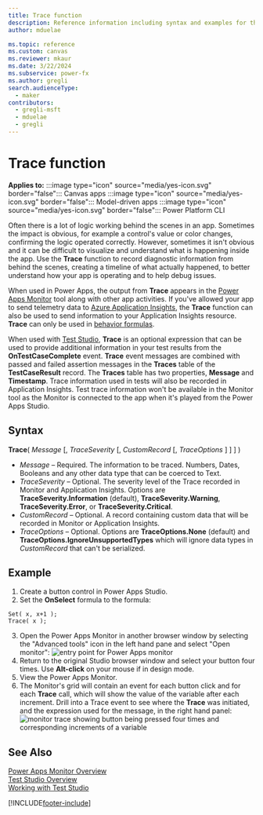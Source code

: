 ```yaml
---
title: Trace function
description: Reference information including syntax and examples for the Trace function.
author: mduelae

ms.topic: reference
ms.custom: canvas
ms.reviewer: mkaur
ms.date: 3/22/2024
ms.subservice: power-fx
ms.author: gregli
search.audienceType:
  - maker
contributors:
  - gregli-msft
  - mduelae
  - gregli
---
```


# Trace function

**Applies to:** :::image type="icon" source="media/yes-icon.svg" border="false"::: Canvas apps :::image type="icon" source="media/yes-icon.svg" border="false"::: Model-driven apps :::image type="icon" source="media/yes-icon.svg" border="false"::: Power Platform CLI

Often there is a lot of logic working behind the scenes in an app. Sometimes the impact is obvious, for example a control's value or color changes, confirming the logic operated correctly. However, sometimes it isn't obvious and it can be difficult to visualize and understand what is happening inside the app. Use the **Trace** function to record diagnostic information from behind the scenes, creating a timeline of what actually happened, to better understand how your app is operating and to help debug issues.

When used in Power Apps, the output from **Trace** appears in the [Power Apps Monitor](/power-apps/maker/monitor-overview) tool along with other app activities. If you've allowed your app to send telemetry data to [Azure Application Insights](/power-apps/maker/canvas-apps/application-insights), the **Trace** function can also be used to send information to your Application Insights resource. **Trace** can only be used in [behavior formulas](../imperative.md). 

When used with [Test Studio](/power-apps/maker/canvas-apps/test-studio), **Trace** is an optional expression that can be used to provide additional information in your test results from the **OnTestCaseComplete** event. **Trace** event messages are combined with passed and failed assertion messages in the **Traces** table of the **TestCaseResult** record. The **Traces** table has two properties, **Message** and **Timestamp**. Trace information used in tests will also be recorded in Application Insights. Test trace information won't be available in the Monitor tool as the Monitor is connected to the app when it's played from the Power Apps Studio.

## Syntax

**Trace**( _Message_ [, _TraceSeverity_ [, _CustomRecord_ [, _TraceOptions_ ] ] ] )

- _Message_ – Required. The information to be traced. Numbers, Dates, Booleans and any other data type that can be coerced to Text.
- _TraceSeverity_ – Optional. The severity level of the Trace recorded in Monitor and Application Insights. Options are **TraceSeverity.Information** (default), **TraceSeverity.Warning**, **TraceSeverity.Error**, or **TraceSeverity.Critical**.
- _CustomRecord_ – Optional. A record containing custom data that will be recorded in Monitor or Application Insights.
- _TraceOptions_ – Optional. Options are **TraceOptions.None** (default) and **TraceOptions.IgnoreUnsupportedTypes** which will ignore data types in _CustomRecord_ that can't be serialized.  

## Example

1. Create a button control in Power Apps Studio.
2. Set the **OnSelect** formula to the formula:
  ```power-fx
  Set( x, x+1 );
  Trace( x );
  ```
3. Open the Power Apps Monitor in another browser window by selecting the "Advanced tools" icon in the left hand pane and select "Open monitor":
  ![entry point for Power Apps monitor](media/function-trace/open-monitor.png)
4. Return to the original Studio browser window and select your button four times.  Use **Alt-click** on your mouse if in design mode.
5. View the Power Apps Monitor.  
6. The Monitor's grid will contain an event for each button click and for each **Trace** call, which will show the value of the variable after each increment. Drill into a Trace event to see where the **Trace** was initiated, and the expression used for the message, in the right hand panel:
  ![monitor trace showing button being pressed four times and corresponding increments of a variable](media/function-trace/increment-trace.png)

## See Also

[Power Apps Monitor Overview](/power-apps/maker/monitor-overview) <br>
[Test Studio Overview](/power-apps/maker/canvas-apps/test-studio) <br>
[Working with Test Studio](/power-apps/maker/canvas-apps/working-with-test-studio)

[!INCLUDE[footer-include](../../includes/footer-banner.md)]
